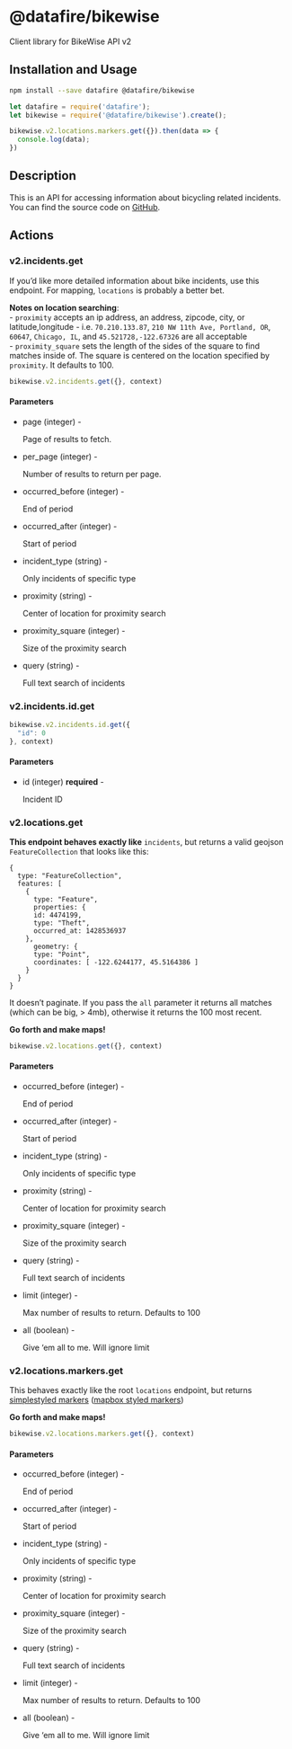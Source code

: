 # @datafire/bikewise

Client library for BikeWise API v2

## Installation and Usage
```bash
npm install --save datafire @datafire/bikewise
```

```js
let datafire = require('datafire');
let bikewise = require('@datafire/bikewise').create();

bikewise.v2.locations.markers.get({}).then(data => {
  console.log(data);
})
```

## Description
<p>This is an API for accessing information about bicycling related incidents. You can find the source code on <a href="https://github.com/bikeindex/bikewise">GitHub</a>.</p>


## Actions
### v2.incidents.get

<p>If you’d like more detailed information about bike incidents, use this endpoint. For mapping, <code>locations</code> is probably a better bet.</p>

<p><strong>Notes on location searching</strong>: <br />
- <code>proximity</code> accepts an ip address, an address, zipcode, city, or latitude,longitude - i.e. <code>70.210.133.87</code>, <code>210 NW 11th Ave, Portland, OR</code>, <code>60647</code>, <code>Chicago, IL</code>, and <code>45.521728,-122.67326</code> are all acceptable<br />
- <code>proximity_square</code> sets the length of the sides of the square to find matches inside of. The square is centered on the location specified by <code>proximity</code>. It defaults to 100.</p>



```js
bikewise.v2.incidents.get({}, context)
```

#### Parameters
* page (integer) - <p>Page of results to fetch.</p>
* per_page (integer) - <p>Number of results to return per page.</p>
* occurred_before (integer) - <p>End of period</p>
* occurred_after (integer) - <p>Start of period</p>
* incident_type (string) - <p>Only incidents of specific type</p>
* proximity (string) - <p>Center of location for proximity search</p>
* proximity_square (integer) - <p>Size of the proximity search</p>
* query (string) - <p>Full text search of incidents</p>

### v2.incidents.id.get



```js
bikewise.v2.incidents.id.get({
  "id": 0
}, context)
```

#### Parameters
* id (integer) **required** - <p>Incident ID</p>

### v2.locations.get
<p><strong>This endpoint behaves exactly like</strong> <code>incidents</code>, but returns a valid geojson <code>FeatureCollection</code> that looks like this:</p>

<pre><code>{
  type: "FeatureCollection",
  features: [
    {
      type: "Feature",
      properties: {
      id: 4474199,
      type: "Theft",
      occurred_at: 1428536937
    },
      geometry: {
      type: "Point",
      coordinates: [ -122.6244177, 45.5164386 ]
    }
  }
}
</code></pre>

<p>It doesn’t paginate. If you pass the <code>all</code> parameter it returns all matches (which can be big, &gt; 4mb), otherwise it returns the 100 most recent.</p>

<p><strong>Go forth and make maps!</strong></p>



```js
bikewise.v2.locations.get({}, context)
```

#### Parameters
* occurred_before (integer) - <p>End of period</p>
* occurred_after (integer) - <p>Start of period</p>
* incident_type (string) - <p>Only incidents of specific type</p>
* proximity (string) - <p>Center of location for proximity search</p>
* proximity_square (integer) - <p>Size of the proximity search</p>
* query (string) - <p>Full text search of incidents</p>
* limit (integer) - <p>Max number of results to return. Defaults to 100</p>
* all (boolean) - <p>Give ‘em all to me. Will ignore limit</p>

### v2.locations.markers.get
<p>This behaves exactly like the root <code>locations</code> endpoint, but returns <a href="https://github.com/mapbox/simplestyle-spec">simplestyled markers</a> (<a href="https://www.mapbox.com/guides/markers/#simple-style">mapbox styled markers</a>)</p>

<p><strong>Go forth and make maps!</strong></p>



```js
bikewise.v2.locations.markers.get({}, context)
```

#### Parameters
* occurred_before (integer) - <p>End of period</p>
* occurred_after (integer) - <p>Start of period</p>
* incident_type (string) - <p>Only incidents of specific type</p>
* proximity (string) - <p>Center of location for proximity search</p>
* proximity_square (integer) - <p>Size of the proximity search</p>
* query (string) - <p>Full text search of incidents</p>
* limit (integer) - <p>Max number of results to return. Defaults to 100</p>
* all (boolean) - <p>Give ‘em all to me. Will ignore limit</p>


